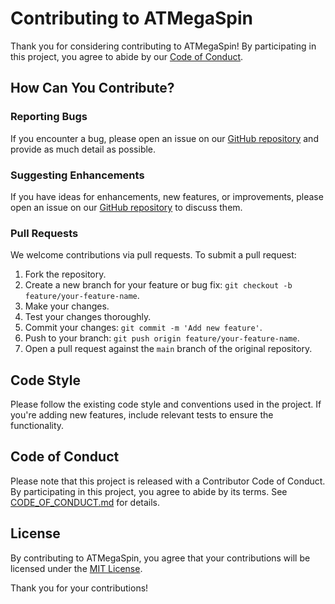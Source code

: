 # Contributing to ATMegaSpin

Thank you for considering contributing to ATMegaSpin! By participating in this project, you agree to abide by our [Code of Conduct](CODE_OF_CONDUCT.md).

## How Can You Contribute?

### Reporting Bugs

If you encounter a bug, please open an issue on our [GitHub repository](https://github.com/MushuDG/ATMegaSpin/issues) and provide as much detail as possible.

### Suggesting Enhancements

If you have ideas for enhancements, new features, or improvements, please open an issue on our [GitHub repository](https://github.com/MushuDG/ATMegaSpin/issues) to discuss them.

### Pull Requests

We welcome contributions via pull requests. To submit a pull request:

1. Fork the repository.
2. Create a new branch for your feature or bug fix: `git checkout -b feature/your-feature-name`.
3. Make your changes.
4. Test your changes thoroughly.
5. Commit your changes: `git commit -m 'Add new feature'`.
6. Push to your branch: `git push origin feature/your-feature-name`.
7. Open a pull request against the `main` branch of the original repository.

## Code Style

Please follow the existing code style and conventions used in the project. If you're adding new features, include relevant tests to ensure the functionality.

## Code of Conduct

Please note that this project is released with a Contributor Code of Conduct. By participating in this project, you agree to abide by its terms. See [CODE_OF_CONDUCT.md](CODE_OF_CONDUCT.md) for details.

## License

By contributing to ATMegaSpin, you agree that your contributions will be licensed under the [MIT License](LICENSE.md).

Thank you for your contributions!
